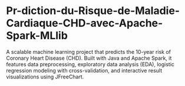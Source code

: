 # Pr-diction-du-Risque-de-Maladie-Cardiaque-CHD-avec-Apache-Spark-MLlib
A scalable machine learning project that predicts the 10-year risk of Coronary Heart Disease (CHD). Built with Java and Apache Spark, it features data preprocessing, exploratory data analysis (EDA), logistic regression modeling with cross-validation, and interactive result visualizations using JFreeChart.
